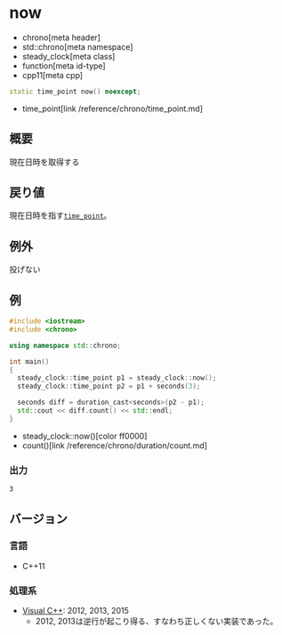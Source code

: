 # now
* chrono[meta header]
* std::chrono[meta namespace]
* steady_clock[meta class]
* function[meta id-type]
* cpp11[meta cpp]

```cpp
static time_point now() noexcept;
```
* time_point[link /reference/chrono/time_point.md]

## 概要
現在日時を取得する


## 戻り値
現在日時を指す[`time_point`](/reference/chrono/time_point.md)。


## 例外
投げない


## 例
```cpp example
#include <iostream>
#include <chrono>

using namespace std::chrono;

int main()
{
  steady_clock::time_point p1 = steady_clock::now();
  steady_clock::time_point p2 = p1 + seconds(3);

  seconds diff = duration_cast<seconds>(p2 - p1);
  std::cout << diff.count() << std::endl;
}
```
* steady_clock::now()[color ff0000]
* count()[link /reference/chrono/duration/count.md]

### 出力
```
3
```


## バージョン
### 言語
- C++11

### 処理系
- [Visual C++](/implementation.md#visual_cpp): 2012, 2013, 2015
	- 2012, 2013は逆行が起こり得る、すなわち正しくない実装であった。
